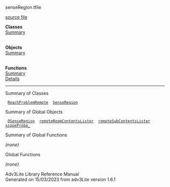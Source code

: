 ---
---
<span class="title">senseRegion.t</span><span class="type">file</span>

[source file](../source/senseRegion.t.html)

**Classes**  
[Summary](#_ClassSummary_)  
 

**Objects**  
[Summary](#_ObjectSummary_)  
 

**Functions**  
[Summary](#_FunctionSummary_)  
[Details](#_Functions_)

<div class="fdesc">

----------------------------------------------------------------------------

</div>

<span id="_ClassSummary_"></span>

<div class="mjhd">

<span class="hdln">Summary of Classes</span>  

</div>

` `[`ReachProblemRemote`](../object/ReachProblemRemote.html)`  `[`SenseRegion`](../object/SenseRegion.html)`  `
<span id="_ObjectSummary_"></span>

<div class="mjhd">

<span class="hdln">Summary of Global Objects</span>  

</div>

` `[`QSenseRegion`](../object/QSenseRegion.html)`  `[`remoteRoomContentsLister`](../object/remoteRoomContentsLister.html)`  `[`remoteSubContentsLister`](../object/remoteSubContentsLister.html)`  `[`scopeProbe_`](../object/scopeProbe_.html)`  `
<span id="FunctionSummary_"></span>

<div class="mjhd">

<span class="hdln">Summary of Global Functions</span>  

</div>

*(none)* <span id="_Functions_"></span>

<div class="mjhd">

<span class="hdln">Global Functions</span>  

</div>

*(none)*

<div class="ftr">

Adv3Lite Library Reference Manual  
Generated on 15/03/2023 from adv3Lite version 1.6.1

</div>
